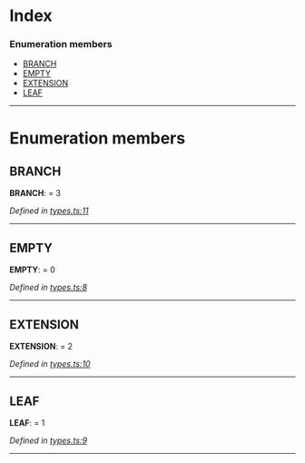 

# Index

### Enumeration members

* [BRANCH](_types_.nodetype.md#branch)
* [EMPTY](_types_.nodetype.md#empty)
* [EXTENSION](_types_.nodetype.md#extension)
* [LEAF](_types_.nodetype.md#leaf)

---

# Enumeration members

<a id="branch"></a>

##  BRANCH

**BRANCH**:  = 3

*Defined in [types.ts:11](https://github.com/polkadot-js/common/blob/364a5d9/packages/trie-db/src/types.ts#L11)*

___
<a id="empty"></a>

##  EMPTY

**EMPTY**:  = 0

*Defined in [types.ts:8](https://github.com/polkadot-js/common/blob/364a5d9/packages/trie-db/src/types.ts#L8)*

___
<a id="extension"></a>

##  EXTENSION

**EXTENSION**:  = 2

*Defined in [types.ts:10](https://github.com/polkadot-js/common/blob/364a5d9/packages/trie-db/src/types.ts#L10)*

___
<a id="leaf"></a>

##  LEAF

**LEAF**:  = 1

*Defined in [types.ts:9](https://github.com/polkadot-js/common/blob/364a5d9/packages/trie-db/src/types.ts#L9)*

___

